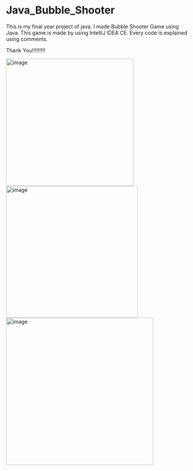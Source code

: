 # Java_Bubble_Shooter
This is my final year project of java. I made Bubble Shooter Game using Java.
This game is made by using IntelliJ IDEA CE.
Every code is explained using comments. 


Thank You!!!!!!!!!

<img width="347" alt="image" src="https://github.com/anjanshrestha8/Java_Bubble_Shooter/assets/91259829/3d1941ef-2446-45f7-809b-54285c1ae566">

<img width="359" alt="image" src="https://github.com/anjanshrestha8/Java_Bubble_Shooter/assets/91259829/d01be36a-258b-4780-85fe-fd7a211a4264">

<img width="401" alt="image" src="https://github.com/anjanshrestha8/Java_Bubble_Shooter/assets/91259829/21d9c5c5-d519-4e81-9b97-a8004dad4c98">
